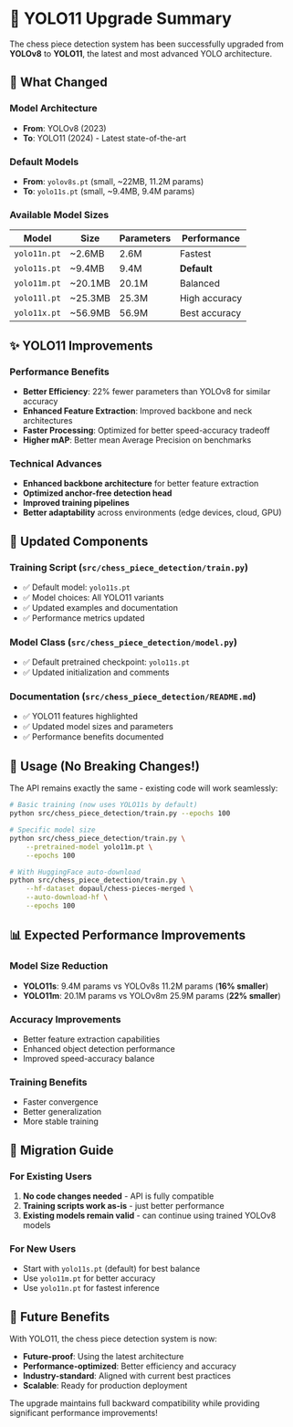 # 🚀 YOLO11 Upgrade Summary

The chess piece detection system has been successfully upgraded from **YOLOv8** to **YOLO11**, the latest and most advanced YOLO architecture.

## 🎯 What Changed

### Model Architecture
- **From**: YOLOv8 (2023)
- **To**: YOLO11 (2024) - Latest state-of-the-art

### Default Models
- **From**: `yolov8s.pt` (small, ~22MB, 11.2M params)
- **To**: `yolo11s.pt` (small, ~9.4MB, 9.4M params)

### Available Model Sizes
| Model | Size | Parameters | Performance |
|-------|------|------------|-------------|
| `yolo11n.pt` | ~2.6MB | 2.6M | Fastest |
| `yolo11s.pt` | ~9.4MB | 9.4M | **Default** |
| `yolo11m.pt` | ~20.1MB | 20.1M | Balanced |
| `yolo11l.pt` | ~25.3MB | 25.3M | High accuracy |
| `yolo11x.pt` | ~56.9MB | 56.9M | Best accuracy |

## ✨ YOLO11 Improvements

### Performance Benefits
- **Better Efficiency**: 22% fewer parameters than YOLOv8 for similar accuracy
- **Enhanced Feature Extraction**: Improved backbone and neck architectures
- **Faster Processing**: Optimized for better speed-accuracy tradeoff
- **Higher mAP**: Better mean Average Precision on benchmarks

### Technical Advances
- **Enhanced backbone architecture** for better feature extraction
- **Optimized anchor-free detection head** 
- **Improved training pipelines**
- **Better adaptability** across environments (edge devices, cloud, GPU)

## 🔄 Updated Components

### Training Script (`src/chess_piece_detection/train.py`)
- ✅ Default model: `yolo11s.pt`
- ✅ Model choices: All YOLO11 variants
- ✅ Updated examples and documentation
- ✅ Performance metrics updated

### Model Class (`src/chess_piece_detection/model.py`)
- ✅ Default pretrained checkpoint: `yolo11s.pt`
- ✅ Updated initialization and comments

### Documentation (`src/chess_piece_detection/README.md`)
- ✅ YOLO11 features highlighted
- ✅ Updated model sizes and parameters
- ✅ Performance benefits documented

## 🚀 Usage (No Breaking Changes!)

The API remains exactly the same - existing code will work seamlessly:

```bash
# Basic training (now uses YOLO11s by default)
python src/chess_piece_detection/train.py --epochs 100

# Specific model size
python src/chess_piece_detection/train.py \
    --pretrained-model yolo11m.pt \
    --epochs 100

# With HuggingFace auto-download
python src/chess_piece_detection/train.py \
    --hf-dataset dopaul/chess-pieces-merged \
    --auto-download-hf \
    --epochs 100
```

## 📊 Expected Performance Improvements

### Model Size Reduction
- **YOLO11s**: 9.4M params vs YOLOv8s 11.2M params (**16% smaller**)
- **YOLO11m**: 20.1M params vs YOLOv8m 25.9M params (**22% smaller**)

### Accuracy Improvements
- Better feature extraction capabilities
- Enhanced object detection performance
- Improved speed-accuracy balance

### Training Benefits
- Faster convergence
- Better generalization
- More stable training

## 🎯 Migration Guide

### For Existing Users
1. **No code changes needed** - API is fully compatible
2. **Training scripts work as-is** - just better performance
3. **Existing models remain valid** - can continue using trained YOLOv8 models

### For New Users
- Start with `yolo11s.pt` (default) for best balance
- Use `yolo11m.pt` for better accuracy
- Use `yolo11n.pt` for fastest inference

## 🔮 Future Benefits

With YOLO11, the chess piece detection system is now:
- **Future-proof**: Using the latest architecture
- **Performance-optimized**: Better efficiency and accuracy
- **Industry-standard**: Aligned with current best practices
- **Scalable**: Ready for production deployment

The upgrade maintains full backward compatibility while providing significant performance improvements! 